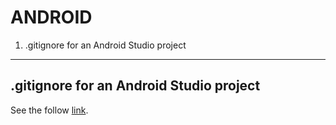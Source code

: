 # ANDROID

1. .gitignore for an Android Studio project
---

## .gitignore for an Android Studio project
See the follow [link](https://github.com/github/gitignore/blob/master/Android.gitignore).

